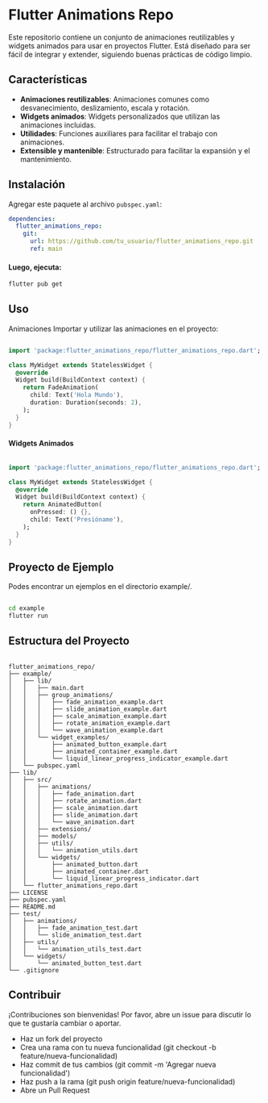 # Flutter Animations Repo

Este repositorio contiene un conjunto de animaciones reutilizables y widgets animados para usar en proyectos Flutter. Está diseñado para ser fácil de integrar y extender, siguiendo buenas prácticas de código limpio.

## Características

- **Animaciones reutilizables**: Animaciones comunes como desvanecimiento, deslizamiento, escala y rotación.
- **Widgets animados**: Widgets personalizados que utilizan las animaciones incluidas.
- **Utilidades**: Funciones auxiliares para facilitar el trabajo con animaciones.
- **Extensible y mantenible**: Estructurado para facilitar la expansión y el mantenimiento.

## Instalación

Agregar este paquete al archivo `pubspec.yaml`:

```yaml
dependencies:
  flutter_animations_repo:
    git:
      url: https://github.com/tu_usuario/flutter_animations_repo.git
      ref: main
```

#### Luego, ejecuta:
```sh
flutter pub get
```

## Uso
 Animaciones
Importar y utilizar las animaciones en el proyecto:

```dart

import 'package:flutter_animations_repo/flutter_animations_repo.dart';

class MyWidget extends StatelessWidget {
  @override
  Widget build(BuildContext context) {
    return FadeAnimation(
      child: Text('Hola Mundo'),
      duration: Duration(seconds: 2),
    );
  }
}
```

#### Widgets Animados
```dart

import 'package:flutter_animations_repo/flutter_animations_repo.dart';

class MyWidget extends StatelessWidget {
  @override
  Widget build(BuildContext context) {
    return AnimatedButton(
      onPressed: () {},
      child: Text('Presióname'),
    );
  }
}
```
## Proyecto de Ejemplo
Podes encontrar un ejemplos en el directorio example/.

```sh

cd example
flutter run
```
## Estructura del Proyecto
```plaintext

flutter_animations_repo/
├── example/
│   ├── lib/
│   │   ├── main.dart
│   │   ├── group_animations/
│   │   │   ├── fade_animation_example.dart
│   │   │   ├── slide_animation_example.dart
│   │   │   ├── scale_animation_example.dart
│   │   │   ├── rotate_animation_example.dart
│   │   │   └── wave_animation_example.dart
│   │   └── widget_examples/
│   │       ├── animated_button_example.dart
│   │       ├── animated_container_example.dart
│   │       └── liquid_linear_progress_indicator_example.dart
│   └── pubspec.yaml
├── lib/
│   ├── src/
│   │   ├── animations/
│   │   │   ├── fade_animation.dart
│   │   │   ├── rotate_animation.dart
│   │   │   ├── scale_animation.dart
│   │   │   ├── slide_animation.dart
│   │   │   └── wave_animation.dart
│   │   ├── extensions/
│   │   ├── models/
│   │   ├── utils/
│   │   │   └── animation_utils.dart
│   │   └── widgets/
│   │       ├── animated_button.dart
│   │       ├── animated_container.dart
│   │       └── liquid_linear_progress_indicator.dart
│   └── flutter_animations_repo.dart
├── LICENSE
├── pubspec.yaml
├── README.md
├── test/
│   ├── animations/
│   │   ├── fade_animation_test.dart
│   │   └── slide_animation_test.dart
│   ├── utils/
│   │   └── animation_utils_test.dart
│   └── widgets/
│       └── animated_button_test.dart
└── .gitignore

```

## Contribuir
¡Contribuciones son bienvenidas! Por favor, abre un issue para discutir lo que te gustaría cambiar o aportar.

* Haz un fork del proyecto
* Crea una rama con tu nueva funcionalidad (git checkout -b feature/nueva-funcionalidad) 
* Haz commit de tus cambios (git commit -m 'Agregar nueva funcionalidad')
* Haz push a la rama (git push origin feature/nueva-funcionalidad)
* Abre un Pull Request
